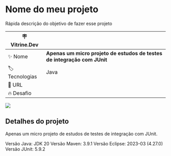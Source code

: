 # Nome do meu projeto

Rápida descrição do objetivo de fazer esse projeto

| :placard: Vitrine.Dev |     |
| -------------  | --- |
| :sparkles: Nome        | **Apenas um micro projeto de estudos de testes de integração com JUnit**
| :label: Tecnologias | Java
| :rocket: URL         | 
| :fire: Desafio     | 

<!-- Inserir imagem com a #vitrinedev ao final do link -->
![](https://junit.org/junit5/assets/img/junit5-logo.png#vitrinedev)

## Detalhes do projeto

Apenas um micro projeto de estudos de testes de integração com JUnit.

Versão Java: JDK 20
Versão Maven: 3.9.1
Versão Eclipse: 2023-03 (4.27.0)
Versão JUnit: 5.9.2